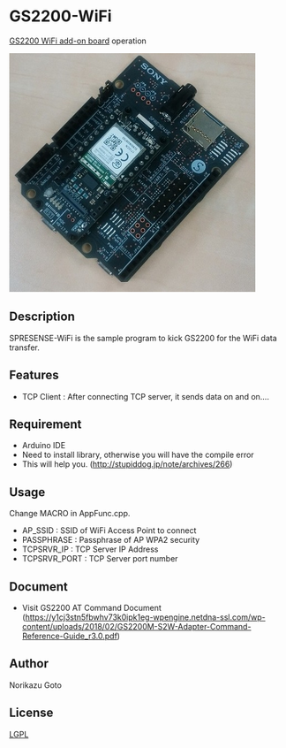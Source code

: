 # GS2200-WiFi

[GS2200 WiFi add-on board](https://idy-design.com/product/is110b.html) operation

![image](./extras/iS110B.jpg)

## Description

SPRESENSE-WiFi is the sample program to kick GS2200 for the WiFi data transfer.

## Features

- TCP Client : After connecting TCP server, it sends data on and on....

## Requirement

- Arduino IDE
- Need to install <GS2200> library, otherwise you will have the compile error
- This will help you. (http://stupiddog.jp/note/archives/266)

## Usage

Change MACRO in AppFunc.cpp.
- AP_SSID : SSID of WiFi Access Point to connect
- PASSPHRASE : Passphrase of AP WPA2 security
- TCPSRVR_IP : TCP Server IP Address
- TCPSRVR_PORT : TCP Server port number

## Document
- Visit GS2200 AT Command Document (https://y1cj3stn5fbwhv73k0ipk1eg-wpengine.netdna-ssl.com/wp-content/uploads/2018/02/GS2200M-S2W-Adapter-Command-Reference-Guide_r3.0.pdf)

## Author

Norikazu Goto

## License

[LGPL](http://www.gnu.org/licenses/lgpl.html)

